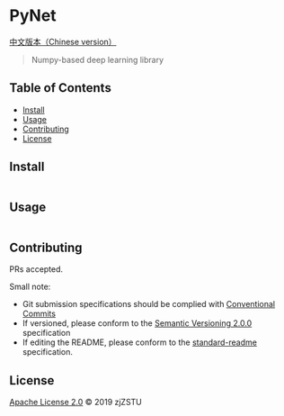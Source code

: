 # PyNet

[中文版本（Chinese version）](./MINIMAL_README.zh-CN.md)

> Numpy-based deep learning library

## Table of Contents

- [Install](#install)
- [Usage](#usage)
- [Contributing](#contributing)
- [License](#license)

## Install

```
```

## Usage

```
```

## Contributing

PRs accepted.

Small note:

* Git submission specifications should be complied with [Conventional Commits](https://www.conventionalcommits.org/en/v1.0.0-beta.4/)
* If versioned, please conform to the [Semantic Versioning 2.0.0](https://semver.org) specification
* If editing the README, please conform to the [standard-readme](https://github.com/RichardLitt/standard-readme) specification.

## License

[Apache License 2.0](LICENSE) © 2019 zjZSTU
